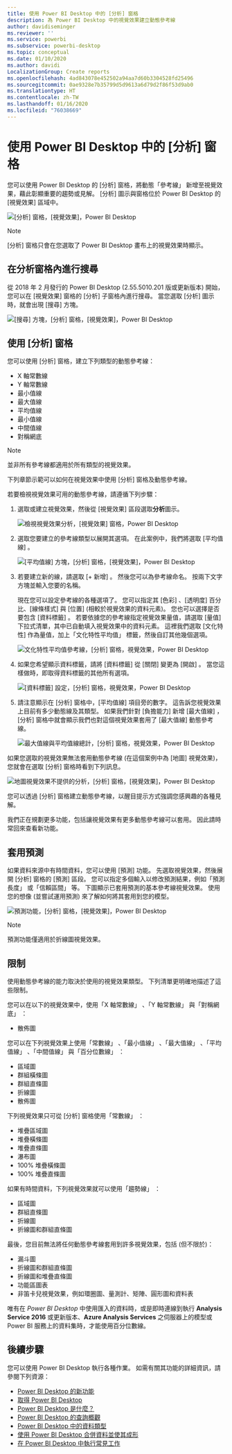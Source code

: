 ```yaml
---
title: 使用 Power BI Desktop 中的 [分析] 窗格
description: 為 Power BI Desktop 中的視覺效果建立動態參考線
author: davidiseminger
ms.reviewer: ''
ms.service: powerbi
ms.subservice: powerbi-desktop
ms.topic: conceptual
ms.date: 01/10/2020
ms.author: davidi
LocalizationGroup: Create reports
ms.openlocfilehash: 4ad843078e452502a94aa7d60b3304528fd25496
ms.sourcegitcommit: 0ae9328e7b35799d5d9613a6d79d2f86f53d9ab0
ms.translationtype: HT
ms.contentlocale: zh-TW
ms.lasthandoff: 01/16/2020
ms.locfileid: "76038669"
---
```

# <a name="use-the-analytics-pane-in-power-bi-desktop"></a>使用 Power BI Desktop 中的 [分析] 窗格

您可以使用 Power BI Desktop 的 [分析]  窗格，將動態「參考線」  新增至視覺效果，藉此彰顯重要的趨勢或見解。 [分析]  圖示與窗格位於 Power BI Desktop 的 [視覺效果]  區域中。

![[分析] 窗格，[視覺效果]，Power BI Desktop](media/desktop-analytics-pane/analytics-pane_1.png)

> [!NOTE]
> [分析]  窗格只會在您選取了 Power BI Desktop 畫布上的視覺效果時顯示。

## <a name="search-within-the-analytics-pane"></a>在分析窗格內進行搜尋

從 2018 年 2 月發行的 Power BI Desktop (2.55.5010.201 版或更新版本) 開始，您可以在 [視覺效果]  窗格的 [分析]  子窗格內進行搜尋。 當您選取 [分析]  圖示時，就會出現 [搜尋] 方塊。

![[搜尋] 方塊，[分析] 窗格，[視覺效果]，Power BI Desktop](media/desktop-analytics-pane/analytics-pane_1b.png)

## <a name="use-the-analytics-pane"></a>使用 [分析] 窗格

您可以使用 [分析]  窗格，建立下列類型的動態參考線：

* X 軸常數線
* Y 軸常數線
* 最小值線
* 最大值線
* 平均值線
* 最小值線
* 中間值線
* 對稱網底

> [!NOTE]
> 並非所有參考線都適用於所有類型的視覺效果。

下列章節示範可以如何在視覺效果中使用 [分析]  窗格及動態參考線。

若要檢視視覺效果可用的動態參考線，請遵循下列步驟：

1. 選取或建立視覺效果，然後從 [視覺效果]  區段選取**分析**圖示。

    ![檢視視覺效果分析，[視覺效果] 窗格，Power BI Desktop](media/desktop-analytics-pane/analytics-pane_2.png)

2. 選取您要建立的參考線類型以展開其選項。 在此案例中，我們將選取 [平均值線]  。

    ![[平均值線] 方塊，[分析] 窗格，[視覺效果]，Power BI Desktop](media/desktop-analytics-pane/analytics-pane_3.png)

3. 若要建立新的線，請選取 [+&nbsp;新增]  。 然後您可以為參考線命名。 按兩下文字方塊並輸入您要的名稱。

    現在您可以設定參考線的各種選項了。 您可以指定其 [色彩]  、[透明度]  百分比、[線條樣式]  與 [位置]  \(相較於視覺效果的資料元素\)。 您也可以選擇是否要包含 [資料標籤]  。 若要依據您的參考線指定視覺效果量值，請選取 [量值]  下拉式清單，其中已自動填入視覺效果中的資料元素。 這裡我們選取 [文化特性]  作為量值，加上「文化特性平均值」  標籤，然後自訂其他幾個選項。

    ![文化特性平均值參考線，[分析] 窗格，視覺效果，Power BI Desktop](media/desktop-analytics-pane/analytics-pane_4.png)

4. 如果您希望顯示資料標籤，請將 [資料標籤]  從 [關閉]  變更為 [開啟]  。 當您這樣做時，即取得資料標籤的其他所有選項。

    ![[資料標籤] 設定，[分析] 窗格，視覺效果，Power BI Desktop](media/desktop-analytics-pane/analytics-pane_5.png)

5. 請注意顯示在 [分析]  窗格中，[平均值線]  項目旁的數字。 這告訴您視覺效果上目前有多少動態線及其類型。 如果我們針對 [負擔能力]  新增 [最大值線]  ，[分析]  窗格中就會顯示我們也對這個視覺效果套用了 [最大值線]  動態參考線。

    ![最大值線與平均值線總計，[分析] 窗格，視覺效果，Power BI Desktop](media/desktop-analytics-pane/analytics-pane_6.png)

如果您選取的視覺效果無法套用動態參考線 (在這個案例中為 [地圖]  視覺效果)，您就會在選取 [分析]  窗格時看到下列訊息。

![地圖視覺效果不提供的分析，[分析] 窗格，[視覺效果]，Power BI Desktop](media/desktop-analytics-pane/analytics-pane_7.png)

您可以透過 [分析]  窗格建立動態參考線，以醒目提示方式強調您感興趣的各種見解。

我們正在規劃更多功能，包括讓視覺效果有更多動態參考線可以套用。 因此請時常回來查看新功能。

## <a name="apply-forecasting"></a>套用預測

如果資料來源中有時間資料，您可以使用 [預測]  功能。 先選取視覺效果，然後展開 [分析]  窗格的 [預測]  區段。 您可以指定多個輸入以修改預測結果，例如「預測長度」  或「信賴區間」  等。 下圖顯示已套用預測的基本參考線視覺效果。 使用您的想像 (並嘗試運用預測) 來了解如何將其套用到您的模型。

![預測功能，[分析] 窗格，[視覺效果]，Power BI Desktop](media/desktop-analytics-pane/analytics-pane_8.png)

> [!NOTE]
> 預測功能僅適用於折線圖視覺效果。

## <a name="limitations"></a>限制

使用動態參考線的能力取決於使用的視覺效果類型。 下列清單更明確地描述了這些限制。

您可以在以下的視覺效果中，使用「X 軸常數線」  、「Y 軸常數線」  與「對稱網底」  ：

* 散佈圖

您可以在下列視覺效果上使用「常數線」  、「最小值線」  、「最大值線」  、「平均值線」  、「中間值線」  與「百分位數線」  ：

* 區域圖
* 群組橫條圖
* 群組直條圖
* 折線圖
* 散佈圖

下列視覺效果只可從 [分析]  窗格使用「常數線」  ：

* 堆疊區域圖
* 堆疊橫條圖
* 堆疊直條圖
* 瀑布圖
* 100% 堆疊橫條圖
* 100% 堆疊直條圖

如果有時間資料，下列視覺效果就可以使用「趨勢線」  ：

* 區域圖
* 群組直條圖
* 折線圖
* 折線圖和群組直條圖

最後，您目前無法將任何動態參考線套用到許多視覺效果，包括 (但不限於)：

* 漏斗圖
* 折線圖和群組直條圖
* 折線圖和堆疊直條圖
* 功能區圖表
* 非笛卡兒視覺效果，例如環圈圖、量測計、矩陣、圓形圖和資料表

唯有在 *Power BI Desktop* 中使用匯入的資料時，或是即時連線到執行 **Analysis Service 2016** 或更新版本、**Azure Analysis Services** 之伺服器上的模型或 Power BI 服務上的資料集時，才能使用百分位數線。

## <a name="next-steps"></a>後續步驟

您可以使用 Power BI Desktop 執行各種作業。 如需有關其功能的詳細資訊，請參閱下列資源：

* [Power BI Desktop 的新功能](desktop-latest-update.md)
* [取得 Power BI Desktop](desktop-get-the-desktop.md)
* [Power BI Desktop 是什麼？](desktop-what-is-desktop.md)
* [Power BI Desktop 的查詢概觀](desktop-query-overview.md)
* [Power BI Desktop 中的資料類型](desktop-data-types.md)
* [使用 Power BI Desktop 合併資料並使其成形](desktop-shape-and-combine-data.md)
* [在 Power BI Desktop 中執行常見工作](desktop-common-query-tasks.md)

